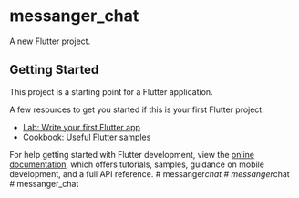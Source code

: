 # messanger_chat

A new Flutter project.

## Getting Started

This project is a starting point for a Flutter application.

A few resources to get you started if this is your first Flutter project:

- [Lab: Write your first Flutter app](https://docs.flutter.dev/get-started/codelab)
- [Cookbook: Useful Flutter samples](https://docs.flutter.dev/cookbook)

For help getting started with Flutter development, view the
[online documentation](https://docs.flutter.dev/), which offers tutorials,
samples, guidance on mobile development, and a full API reference.
#   m e s s a n g e r _ c h a t  
 #   m e s s a n g e r _ c h a t  
 #   m e s s a n g e r _ c h a t  
 